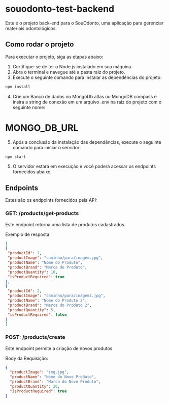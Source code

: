 # souodonto-test-backend

Este é o projeto back-end para o SouOdonto, uma aplicação para gerenciar materiais odontológicos.

## Como rodar o projeto

Para executar o projeto, siga as etapas abaixo:

1. Certifique-se de ter o Node.js instalado em sua máquina.
2. Abra o terminal e navegue até a pasta raiz do projeto.
3. Execute o seguinte comando para instalar as dependências do projeto:

```sh
npm install
```
4. Crie um Banco de dados no MongoDb atlas ou MongoDB compass e insira a string de conexão em um arquivo .env na raiz do projeto com o seguinte nome:

# MONGO_DB_URL

5. Após a conclusão da instalação das dependências, execute o seguinte comando para iniciar o servidor:

```sh
npm start
```
5. O servidor estará em execução e você poderá acessar os endpoints fornecidos abaixo.

## Endpoints

Estes são os endpoints fornecidos pela API:

### GET: /products/get-products

Este endpoint retorna uma lista de produtos cadastrados.

Exemplo de resposta:
```json
[
{
 "productId": 1,
 "productImage": "caminho/para/imagem.jpg",
 "productName": "Nome do Produto",
 "productBrand": "Marca do Produto",
 "productQuantity": 10,
 "isProductRequired": true
},
{
 "productId": 2,
 "productImage": "caminho/para/imagem2.jpg",
 "productName": "Nome do Produto 2",
 "productBrand": "Marca do Produto 2",
 "productQuantity": 5,
 "isProductRequired": false
}
]
```

### POST: /products/create

Este endpoint permite a criação de novos produtos

Body da Requisição:
```json
{
  "productImage": "img.jpg",
  "productName": "Nome do Novo Produto",
  "productBrand": "Marca do Novo Produto",
  "productQuantity": 20,
  "isProductRequired": true
}
```
